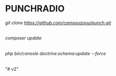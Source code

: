 PUNCHRADIO
========================

###### git clone https://github.com/camsouzouu/punch.git
###### composer update
###### php bin/console doctrine:schema:update --force

"# v2" 
